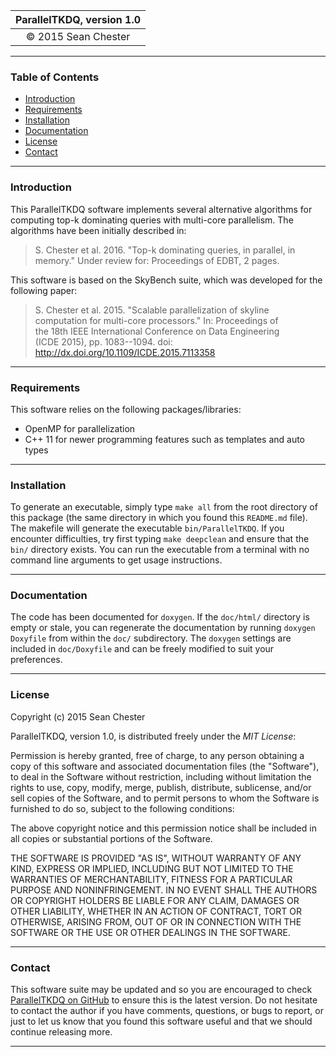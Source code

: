 
|     ParallelTKDQ, version 1.0      |
|:----------------------------------:|
|        © 2015 Sean Chester         |

------------------------------------


### Table of Contents 

  * [Introduction](#introduction)
  * [Requirements](#requirements)
  * [Installation](#installation)
  * [Documentation](#documentation)
  * [License](#license)
  * [Contact](#contact)
  

------------------------------------
### Introduction
<a name="introduction" ></a>

This ParallelTKDQ software implements several alternative algorithms 
for computing top-k dominating queries with multi-core parallelism. 
The algorithms have been initially described in: 

> S. Chester et al. 2016. "Top-k dominating queries, in parallel, in   
>   memory." Under review for: Proceedings of EDBT, 2 pages.


This software is based on the SkyBench suite, which was developed for
the following paper:

> S. Chester et al. 2015. "Scalable parallelization of skyline  
>   computation for multi-core processors." In: Proceedings of  
>   the 18th IEEE International Conference on Data Engineering  
>		(ICDE 2015), pp. 1083--1094.
>   doi: http://dx.doi.org/10.1109/ICDE.2015.7113358


------------------------------------
### Requirements
<a name="requirements" ></a>

This software relies on the following packages/libraries:

 * OpenMP for parallelization
 * C++ 11 for newer programming features such as templates and auto types


------------------------------------
### Installation
<a name="installation" ></a>

To generate an executable, simply type `make all` from the root directory
of this package (the same directory in which you found this `README.md` file).
The makefile will generate the executable `bin/ParallelTKDQ`. If you 
encounter difficulties, try first typing `make deepclean` and ensure that
the `bin/` directory exists. You can run the executable from a terminal with 
no command line arguments to get usage instructions. 



------------------------------------
### Documentation
<a name="documentation" ></a>

The code has been documented for `doxygen`. If the `doc/html/` 
directory is empty or stale, you can regenerate the documentation 
by running `doxygen Doxyfile` from within the `doc/` subdirectory.
The `doxygen` settings are included in `doc/Doxyfile` and can be 
freely modified to suit your preferences.


------------------------------------
### License
<a name="license" ></a>

Copyright (c) 2015 Sean Chester

ParallelTKDQ, version 1.0, is distributed freely under the *MIT License*:

Permission is hereby granted, free of charge, to any person obtaining a copy
of this software and associated documentation files (the "Software"), to deal
in the Software without restriction, including without limitation the rights
to use, copy, modify, merge, publish, distribute, sublicense, and/or sell
copies of the Software, and to permit persons to whom the Software is
furnished to do so, subject to the following conditions:

The above copyright notice and this permission notice shall be included in all
copies or substantial portions of the Software.

THE SOFTWARE IS PROVIDED "AS IS", WITHOUT WARRANTY OF ANY KIND, EXPRESS OR
IMPLIED, INCLUDING BUT NOT LIMITED TO THE WARRANTIES OF MERCHANTABILITY,
FITNESS FOR A PARTICULAR PURPOSE AND NONINFRINGEMENT. IN NO EVENT SHALL THE
AUTHORS OR COPYRIGHT HOLDERS BE LIABLE FOR ANY CLAIM, DAMAGES OR OTHER
LIABILITY, WHETHER IN AN ACTION OF CONTRACT, TORT OR OTHERWISE, ARISING FROM,
OUT OF OR IN CONNECTION WITH THE SOFTWARE OR THE USE OR OTHER DEALINGS IN THE
SOFTWARE.


------------------------------------
### Contact
<a name="contact"></a>

This software suite may be updated and so you are encouraged to check  
[ParallelTKDQ on GitHub](#) to ensure 
this is the latest version. Do not hesitate to contact the author 
if you have comments, questions, or bugs to report, or just to let us know 
that you found this software useful and that we should continue releasing 
more.

------------------------------------
